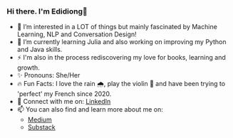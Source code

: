 ### Hi there. I'm Edidiong👋  

- 👀 I’m interested in a LOT of things but mainly fascinated by Machine Learning, NLP and Conversation Design!
- 🌱 I’m currently learning Julia and also working on improving my Python and Java skills.
- ⚡ I'm also in the process rediscovering my love for books, learning and growth.  
- ✨ Pronouns: She/Her
- 🔥 Fun Facts: I love the rain 🌧️, play the violin 🎻 and have been trying to 'perfect' my French since 2020.
- 🤝 Connect with me on: [LinkedIn](https://www.linkedin.com/in/edidiongetetim/)
- 📫 You can also find and learn more about me on: 
  - [Medium](edidiongetetim.medium.com)
  - [Substack](https://edidiongetetim.substack.com)


<!---
edidiongetetim/edidiongetetim is a ✨ ⚡✨special ✨ repository because its `README.md` (this file) appears on your GitHub profile.
You can click the Preview link to take a look at your changes.
--->
